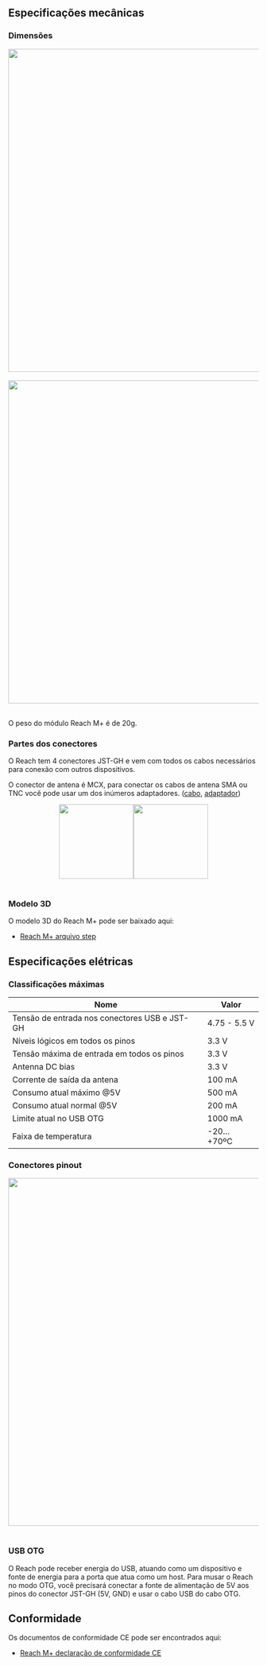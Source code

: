## Especificações mecânicas

### Dimensões



<div style="text-align: center;"><img src="../img/reachm-plus/specs/dimensions.png" style="width: 650px;"></div><br>
<div style="text-align: center;"><img src="../img/reachm-plus/specs/height.png" style="width: 650px;"></div><br>

O peso do módulo Reach M+ é de 20g.

### Partes dos conectores

O Reach tem 4 conectores JST-GH e vem com todos os cabos necessários para conexão com outros dispositivos.

O conector de antena é MCX, para conectar os cabos de antena SMA ou TNC você pode usar um dos inúmeros adaptadores. ([cabo](http://www.digikey.com/product-detail/en/CAB.0130/931-1102-ND/2332729), [adaptador](http://www.digikey.com/product-detail/en/242127/ACX1348-ND/1012025))

<div style="text-align: center;"><img src="../img/reachm-plus/specs/sma-mcx-cable.jpg" style="width: 150px;"><img src="../img/reachm-plus/specs/sma-mcx-adapter.jpg" style="width: 150px;"></div><br>

### Modelo 3D

O modelo 3D do Reach M+ pode ser baixado aqui:

* [Reach M+ arquivo step](https://github.com/emlid/hardware/blob/master/ReachM%2B.step)


## Especificações elétricas

### Classificações máximas

|Nome                                       | Valor                |
|-------------------------------------------|----------------------|
| Tensão de entrada nos conectores USB e JST-GH | 4.75 - 5.5 V         |
| Níveis lógicos em todos os pinos          | 3.3 V                |
| Tensão máxima de entrada em todos os pinos| 3.3 V                |
| Antenna DC bias                           | 3.3 V                |
| Corrente de saída da antena               | 100 mA               |
| Consumo atual máximo @5V                  | 500 mA               |
| Consumo atual normal @5V                  | 200 mA               |
| Limite atual no USB OTG                   | 1000 mA              |
| Faixa de temperatura                      | -20…+70ºC		   |


### Conectores pinout
<div style="text-align: center;"><img src="../img/reachm-plus/specs/reachm-connectors.png" style="width: 700px;"></div><br>


### USB OTG

O Reach pode receber energia do USB, atuando como um dispositivo e fonte de energia para a porta que atua como um host. Para musar o Reach no modo OTG, você precisará conectar a fonte de alimentação de 5V aos pinos do conector JST-GH (5V, GND) e usar o cabo USB do cabo OTG.

## Conformidade

Os documentos de conformidade CE pode ser encontrados aqui:

* [Reach M+ declaração de conformidade CE](https://files.emlid.com/compliance/RM_CE_declaration.pdf)
